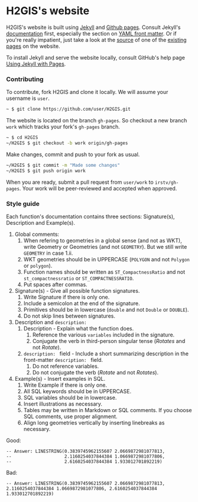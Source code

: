 # H2GIS's website

H2GIS's website is built using [Jekyll](http://jekyllrb.com) and [Github
pages](http://pages.github.com/). Consult Jekyll's
[documentation](http://jekyllrb.com/docs/home/) first, especially the section
on [YAML front matter](http://jekyllrb.com/docs/frontmatter/). Or if you're
really impatient, just take a look at the
[source](https://raw2.github.com/irstv/H2GIS/gh-pages/docs/dev/h2spatial-ext/ST_Rotate.md)
of one of the [existing
pages](http://www.h2gis.org/docs/dev/h2spatial-ext/ST_Rotate/) on the website.

To install Jekyll and serve the website locally, consult GitHub's help page
[Using Jekyll with
Pages](https://help.github.com/articles/using-jekyll-with-pages).

### Contributing

To contribute, fork H2GIS and clone it locally. We will assume your username is
`user`.

```bash
~ $ git clone https://github.com/user/H2GIS.git
```

The website is located on the branch `gh-pages`. So checkout a new branch
`work` which tracks your fork's `gh-pages` branch.

```bash
~ $ cd H2GIS
~/H2GIS $ git checkout -b work origin/gh-pages
```

Make changes, commit and push to your fork as usual.

```bash
~/H2GIS $ git commit -m "Made some changes"
~/H2GIS $ git push origin work
```

When you are ready, submit a pull request from `user/work` to `irstv/gh-pages`.
Your work will be peer-reviewed and accepted when approved.

### Style guide

Each function's documentation contains three sections: Signature(s),
Description and Example(s).

1. Global comments:
    1. When refering to geometries in a global sense (and not as WKT), write
       Geometry or Geometries (and not `GEOMETRY`). But we still write
       `GEOMETRY` in case 1.ii.
    1. WKT geometries should be in UPPERCASE (`POLYGON` and not `Polygon` or
       `polygon`).
    1. Function names should be written as `ST_CompactnessRatio` and not
       `st_compactnessratio` or `ST_COMPACTNESSRATIO`.
    1. Put spaces after commas.
1. Signature(s) - Give all possible function signatures.
    1. Write Signature if there is only one.
    1. Include a semicolon at the end of the signature.
    1. Primitives should be in lowercase (`double` and not `Double` or
       `DOUBLE`).
    1. Do not skip lines between signatures.
1. Description and `description: `
    1. Description - Explain what the function does.
        1. Reference the various `variables` included in the signature.
        1. Conjugate the verb in third-person singular tense (*Rotates* and not *Rotate*).
    1. `description: ` field - Include a short summarizing description in the
       front-matter `description: ` field.
        1. Do not reference variables.
        1. Do not conjugate the verb (*Rotate* and not *Rotates*).
1. Example(s) - Insert examples in SQL.
    1. Write Example if there is only one.
    1. All SQL keywords should be in UPPERCASE.
    1. SQL variables should be in lowercase.
    1. Insert illustrations as necessary.
    1. Tables may be written in Markdown or SQL comments. If you choose SQL
       comments, use proper alignment.
    1. Align long geometries vertically by inserting linebreaks as necessary.

Good:
```mysql
-- Answer: LINESTRING(0.3839745962155607 2.0669872981077813,
--                    2.1160254037844384 1.0669872981077806,
--                    2.6160254037844384 1.933012701892219)
```

Bad:
```mysql
-- Answer: LINESTRING(0.3839745962155607 2.0669872981077813, 2.1160254037844384 1.0669872981077806, 2.6160254037844384 1.933012701892219)
```
